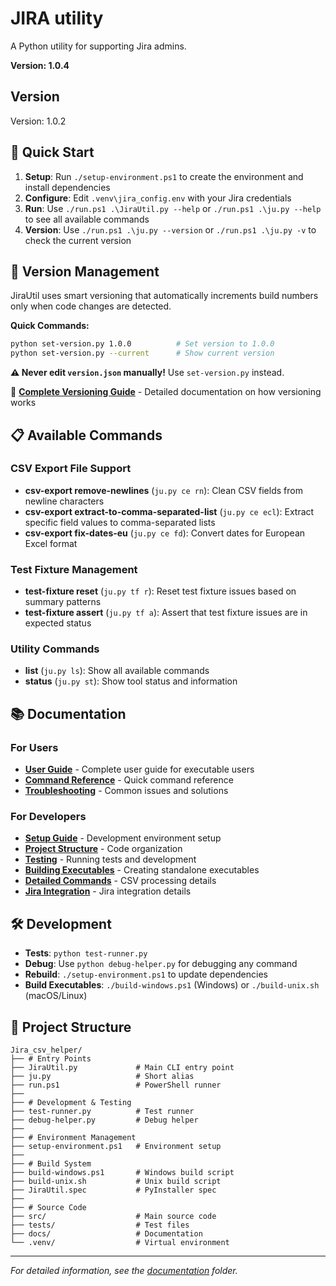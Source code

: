 # JIRA utility

A Python utility for supporting Jira admins.

**Version: 1.0.4**

## Version

Version: 1.0.2

## 🚀 Quick Start

1. **Setup**: Run `./setup-environment.ps1` to create the environment and install dependencies
2. **Configure**: Edit `.venv\jira_config.env` with your Jira credentials
3. **Run**: Use `./run.ps1 .\JiraUtil.py --help` or `./run.ps1 .\ju.py --help` to see all available commands
4. **Version**: Use `./run.ps1 .\ju.py --version` or `./run.ps1 .\ju.py -v` to check the current version

## 🔢 Version Management

JiraUtil uses smart versioning that automatically increments build numbers only when code changes are detected.

**Quick Commands:**

```bash
python set-version.py 1.0.0          # Set version to 1.0.0
python set-version.py --current      # Show current version
```

**⚠️ Never edit `version.json` manually!** Use `set-version.py` instead.

📖 **[Complete Versioning Guide](docs/versioning.md)** - Detailed documentation on how versioning works

## 📋 Available Commands

### CSV Export File Support

- **csv-export remove-newlines** (`ju.py ce rn`): Clean CSV fields from newline characters
- **csv-export extract-to-comma-separated-list** (`ju.py ce ecl`): Extract specific field values to comma-separated lists
- **csv-export fix-dates-eu** (`ju.py ce fd`): Convert dates for European Excel format

### Test Fixture Management

- **test-fixture reset** (`ju.py tf r`): Reset test fixture issues based on summary patterns
- **test-fixture assert** (`ju.py tf a`): Assert that test fixture issues are in expected status

### Utility Commands

- **list** (`ju.py ls`): Show all available commands
- **status** (`ju.py st`): Show tool status and information

## 📚 Documentation

### For Users

- **[User Guide](docs/user-guide.md)** - Complete user guide for executable users
- **[Command Reference](docs/command-reference.md)** - Quick command reference
- **[Troubleshooting](docs/troubleshooting.md)** - Common issues and solutions

### For Developers

- **[Setup Guide](docs/setup.md)** - Development environment setup
- **[Project Structure](docs/project-structure.md)** - Code organization
- **[Testing](docs/testing.md)** - Running tests and development
- **[Building Executables](docs/building-executables.md)** - Creating standalone executables
- **[Detailed Commands](docs/csv_export-commands.md)** - CSV processing details
- **[Jira Integration](docs/jira-commands.md)** - Jira integration details

## 🛠️ Development

- **Tests**: `python test-runner.py`
- **Debug**: Use `python debug-helper.py` for debugging any command
- **Rebuild**: `./setup-environment.ps1` to update dependencies
- **Build Executables**: `./build-windows.ps1` (Windows) or `./build-unix.sh` (macOS/Linux)

## 📁 Project Structure

```text
Jira_csv_helper/
├── # Entry Points
├── JiraUtil.py             # Main CLI entry point
├── ju.py                   # Short alias
├── run.ps1                 # PowerShell runner
├── 
├── # Development & Testing
├── test-runner.py          # Test runner
├── debug-helper.py         # Debug helper
├── 
├── # Environment Management
├── setup-environment.ps1   # Environment setup
├── 
├── # Build System
├── build-windows.ps1       # Windows build script
├── build-unix.sh           # Unix build script
├── JiraUtil.spec           # PyInstaller spec
├── 
├── # Source Code
├── src/                    # Main source code
├── tests/                  # Test files
├── docs/                   # Documentation
└── .venv/                  # Virtual environment
```

---

*For detailed information, see the [documentation](docs/) folder.*
